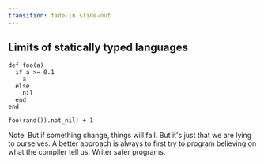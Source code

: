 ```yaml
---
transition: fade-in slide-out
---
```

## Limits of statically typed languages

```playground
def foo(a)
  if a >= 0.1
    a
  else
    nil
  end
end

foo(rand()).not_nil! + 1
```

Note:
But if something change, things will fail. But it's just that we are lying to ourselves.
A better approach is always to first try to program believing on what the compiler tell us. Writer safer programs.

